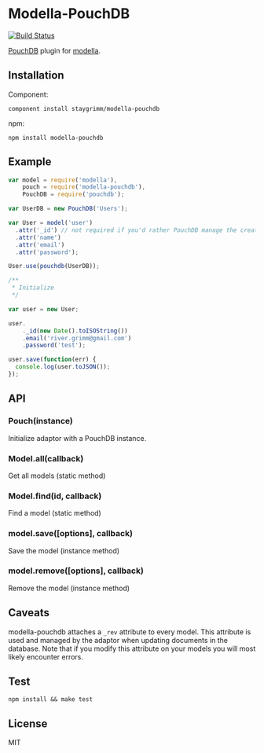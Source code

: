 # Modella-PouchDB
[![Build Status](https://travis-ci.org/staygrimm/modella-pouchdb.svg?branch=master)](https://travis-ci.org/staygrimm/modella-pouchdb)

[PouchDB](http://pouchdb.com/) plugin for [modella](https://github.com/modella/modella).

## Installation

Component:

    component install staygrimm/modella-pouchdb

npm:

	npm install modella-pouchdb

## Example

```js
var model = require('modella'),
	pouch = require('modella-pouchdb'),
	PouchDB = require('pouchdb');

var UserDB = new PouchDB('Users');

var User = model('user')
  .attr('_id') // not required if you'd rather PouchDB manage the creation of ids
  .attr('name')
  .attr('email')
  .attr('password');

User.use(pouchdb(UserDB));

/**
 * Initialize
 */

var user = new User;

user.
	._id(new Date().toISOString())
    .email('river.grimm@gmail.com')
    .password('test');

user.save(function(err) {
  console.log(user.toJSON());
});
```

## API

### Pouch(instance)

Initialize adaptor with a PouchDB instance.

### Model.all(callback)

Get all models (static method)

### Model.find(id, callback)

Find a model (static method)

### model.save([options], callback)

Save the model (instance method)

### model.remove([options], callback)

Remove the model (instance method)

## Caveats

modella-pouchdb attaches a `_rev` attribute to every model.  This attribute is used and managed by the adaptor when updating documents in the database.  Note that if you modify this attribute on your models you will most likely encounter errors.

## Test

	npm install && make test

## License

MIT
